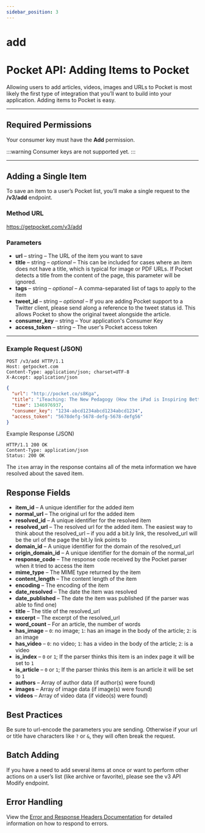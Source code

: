 ```yaml
---
sidebar_position: 3
---
```


# add

# Pocket API: Adding Items to Pocket

Allowing users to add articles, videos, images and URLs to Pocket is
most likely the first type of integration that you’ll want to build into
your application. Adding items to Pocket is easy.

---

## Required Permissions

Your consumer key must have the **Add** permission.


:::warning
Consumer keys are not supported yet.
:::

---

## Adding a Single Item

To save an item to a user’s Pocket list, you’ll make a single request to
the **/v3/add** endpoint.  

### Method URL

https://getpocket.com/v3/add  

### Parameters

- **url** – string – The URL of the item you want to save  
- **title** – string – *optional* – This can be included for cases where
  an item does not have a title, which is typical for image or PDF URLs.
  If Pocket detects a title from the content of the page, this parameter
  will be ignored.  
- **tags** – string – *optional* – A comma-separated list of tags to
  apply to the item  
- **tweet\_id** – string – *optional* – If you are adding Pocket support
  to a Twitter client, please send along a reference to the tweet status
  id. This allows Pocket to show the original tweet alongside the article.  
- **consumer\_key** – string – Your application's Consumer Key  
- **access\_token** – string – The user's Pocket access token  

---

### Example Request (JSON)

```
POST /v3/add HTTP/1.1  
Host: getpocket.com  
Content-Type: application/json; charset=UTF-8  
X-Accept: application/json  
```

```json
{
  "url": "http://pocket.co/s8Kga",
  "title": "iTeaching: The New Pedagogy (How the iPad is Inspiring Better Ways of Teaching)",
  "time": 1346976937,
  "consumer_key": "1234-abcd1234abcd1234abcd1234",
  "access_token": "5678defg-5678-defg-5678-defg56"
}
```

Example Response (JSON)

```
HTTP/1.1 200 OK
Content-Type: application/json
Status: 200 OK
```

The `item` array in the response contains all of the meta information we
have resolved about the saved item.

## Response Fields

- **item\_id** – A unique identifier for the added item
- **normal\_url** – The original url for the added item
- **resolved\_id** – A unique identifier for the resolved item
- **resolved\_url** – The resolved url for the added item. The easiest
  way to think about the resolved\_url – if you add a bit.ly link, the
resolved\_url will be the url of the page the bit.ly link points to
- **domain\_id** – A unique identifier for the domain of the resolved\_url
- **origin\_domain\_id** – A unique identifier for the domain of the
  normal\_url
- **response\_code** – The response code received by the Pocket parser
  when it tried to access the item
- **mime\_type** – The MIME type returned by the item
- **content\_length** – The content length of the item
- **encoding** – The encoding of the item
- **date\_resolved** – The date the item was resolved
- **date\_published** – The date the item was published (if the parser
  was able to find one)
- **title** – The title of the resolved\_url
- **excerpt** – The excerpt of the resolved\_url
- **word\_count** – For an article, the number of words
- **has\_image** – `0`: no image; `1`: has an image in the body of the
  article; `2`: is an image
- **has\_video** – `0`: no video; `1`: has a video in the body of the
  article; `2`: is a video
- **is\_index** – `0` or `1`; If the parser thinks this item is an index
  page it will be set to `1`
- **is\_article** – `0` or `1`; If the parser thinks this item is an
  article it will be set to `1`
- **authors** – Array of author data (if author(s) were found)
- **images** – Array of image data (if image(s) were found)
- **videos** – Array of video data (if video(s) were found)

## Best Practices

Be sure to url-encode the parameters you are sending. Otherwise if your
url or title have characters like `?` or `&`, they will often break the
request.

## Batch Adding

If you have a need to add several items at once or want to perform other
actions on a user’s list (like archive or favorite), please see the v3
API Modify endpoint.

## Error Handling

View the [Error and Response Headers Documentation](#) for detailed
information on how to respond to errors.
